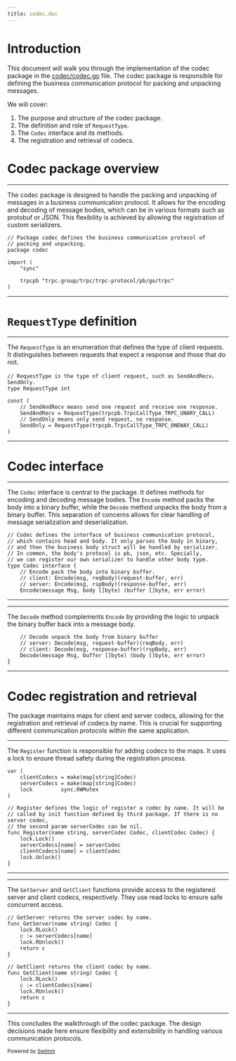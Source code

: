```yaml
---
title: codec.doc
---
```

# Introduction

This document will walk you through the implementation of the codec package in the <SwmPath>[codec/codec.go](/codec/codec.go)</SwmPath> file. The codec package is responsible for defining the business communication protocol for packing and unpacking messages.

We will cover:

1. The purpose and structure of the codec package.
2. The definition and role of <SwmToken path="/codec/codec.go" pos="24:2:2" line-data="// RequestType is the type of client request, such as SendAndRecv，SendOnly.">`RequestType`</SwmToken>.
3. The <SwmToken path="/codec/codec.go" pos="34:2:2" line-data="// Codec defines the interface of business communication protocol,">`Codec`</SwmToken> interface and its methods.
4. The registration and retrieval of codecs.

# Codec package overview

<SwmSnippet path="/codec/codec.go" line="14">

---

The codec package is designed to handle the packing and unpacking of messages in a business communication protocol. It allows for the encoding and decoding of message bodies, which can be in various formats such as protobuf or JSON. This flexibility is achieved by allowing the registration of custom serializers.

```
// Package codec defines the business communication protocol of
// packing and unpacking.
package codec

import (
	"sync"

	trpcpb "trpc.group/trpc/trpc-protocol/pb/go/trpc"
)
```

---

</SwmSnippet>

# <SwmToken path="/codec/codec.go" pos="24:2:2" line-data="// RequestType is the type of client request, such as SendAndRecv，SendOnly.">`RequestType`</SwmToken> definition

<SwmSnippet path="/codec/codec.go" line="24">

---

The <SwmToken path="/codec/codec.go" pos="24:2:2" line-data="// RequestType is the type of client request, such as SendAndRecv，SendOnly.">`RequestType`</SwmToken> is an enumeration that defines the type of client requests. It distinguishes between requests that expect a response and those that do not.

```
// RequestType is the type of client request, such as SendAndRecv，SendOnly.
type RequestType int

const (
	// SendAndRecv means send one request and receive one response.
	SendAndRecv = RequestType(trpcpb.TrpcCallType_TRPC_UNARY_CALL)
	// SendOnly means only send request, no response.
	SendOnly = RequestType(trpcpb.TrpcCallType_TRPC_ONEWAY_CALL)
)
```

---

</SwmSnippet>

# Codec interface

<SwmSnippet path="/codec/codec.go" line="34">

---

The <SwmToken path="/codec/codec.go" pos="34:2:2" line-data="// Codec defines the interface of business communication protocol,">`Codec`</SwmToken> interface is central to the package. It defines methods for encoding and decoding message bodies. The <SwmToken path="/codec/codec.go" pos="40:3:3" line-data="	// Encode pack the body into binary buffer.">`Encode`</SwmToken> method packs the body into a binary buffer, while the <SwmToken path="/codec/codec.go" pos="45:3:3" line-data="	// Decode unpack the body from binary buffer">`Decode`</SwmToken> method unpacks the body from a binary buffer. This separation of concerns allows for clear handling of message serialization and deserialization.

```
// Codec defines the interface of business communication protocol,
// which contains head and body. It only parses the body in binary,
// and then the business body struct will be handled by serializer.
// In common, the body's protocol is pb, json, etc. Specially,
// we can register our own serializer to handle other body type.
type Codec interface {
	// Encode pack the body into binary buffer.
	// client: Encode(msg, reqBody)(request-buffer, err)
	// server: Encode(msg, rspBody)(response-buffer, err)
	Encode(message Msg, body []byte) (buffer []byte, err error)
```

---

</SwmSnippet>

<SwmSnippet path="/codec/codec.go" line="45">

---

The <SwmToken path="/codec/codec.go" pos="45:3:3" line-data="	// Decode unpack the body from binary buffer">`Decode`</SwmToken> method complements <SwmToken path="/codec/codec.go" pos="40:3:3" line-data="	// Encode pack the body into binary buffer.">`Encode`</SwmToken> by providing the logic to unpack the binary buffer back into a message body.

```
	// Decode unpack the body from binary buffer
	// server: Decode(msg, request-buffer)(reqBody, err)
	// client: Decode(msg, response-buffer)(rspBody, err)
	Decode(message Msg, buffer []byte) (body []byte, err error)
}
```

---

</SwmSnippet>

# Codec registration and retrieval

The package maintains maps for client and server codecs, allowing for the registration and retrieval of codecs by name. This is crucial for supporting different communication protocols within the same application.

<SwmSnippet path="/codec/codec.go" line="51">

---

The <SwmToken path="/codec/codec.go" pos="57:2:2" line-data="// Register defines the logic of register a codec by name. It will be">`Register`</SwmToken> function is responsible for adding codecs to the maps. It uses a lock to ensure thread safety during the registration process.

```
var (
	clientCodecs = make(map[string]Codec)
	serverCodecs = make(map[string]Codec)
	lock         sync.RWMutex
)

// Register defines the logic of register a codec by name. It will be
// called by init function defined by third package. If there is no server codec,
// the second param serverCodec can be nil.
func Register(name string, serverCodec Codec, clientCodec Codec) {
	lock.Lock()
	serverCodecs[name] = serverCodec
	clientCodecs[name] = clientCodec
	lock.Unlock()
}
```

---

</SwmSnippet>

<SwmSnippet path="/codec/codec.go" line="67">

---

The <SwmToken path="/codec/codec.go" pos="67:2:2" line-data="// GetServer returns the server codec by name.">`GetServer`</SwmToken> and <SwmToken path="/codec/codec.go" pos="75:2:2" line-data="// GetClient returns the client codec by name.">`GetClient`</SwmToken> functions provide access to the registered server and client codecs, respectively. They use read locks to ensure safe concurrent access.

```
// GetServer returns the server codec by name.
func GetServer(name string) Codec {
	lock.RLock()
	c := serverCodecs[name]
	lock.RUnlock()
	return c
}

// GetClient returns the client codec by name.
func GetClient(name string) Codec {
	lock.RLock()
	c := clientCodecs[name]
	lock.RUnlock()
	return c
}
```

---

</SwmSnippet>

This concludes the walkthrough of the codec package. The design decisions made here ensure flexibility and extensibility in handling various communication protocols.

<SwmMeta version="3.0.0" repo-id="Z2l0aHViJTNBJTNBdHJwYy1nbyUzQSUzQXNoYWluZXNkdQ==" repo-name="trpc-go"><sup>Powered by [Swimm](https://app.swimm.io/)</sup></SwmMeta>
